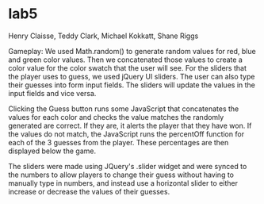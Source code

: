 # lab5
Henry Claisse, Teddy Clark, Michael Kokkatt, Shane Riggs

Gameplay:
We used Math.random() to generate random values for red, blue and green color values. Then
we concatenated those values to create a color value for the color swatch that the user
will see. For the sliders that the player uses to guess, we used jQuery UI sliders. The
user can also type their guesses into form input fields. The sliders will update the values
in the input fields and vice versa. 

Clicking the Guess button runs some JavaScript that concatenates the values for each color
and checks the value matches the randomly generated  are correct. If they are, it alerts
the player that they have won. If the values do not match, the JavaScript runs the
percentOff function for each of the 3 guesses from the player. These percentages are then
displayed below the game.

The sliders were made using JQuery's .slider widget and were synced to the numbers to allow players to 
change their guess without having to manually type in numbers, and instead use a horizontal slider to either 
increase or decrease the values of their guesses.
